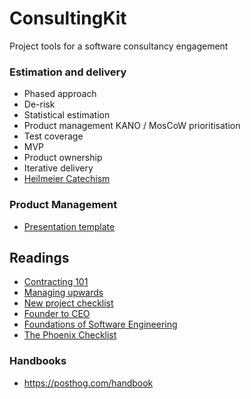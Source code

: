 # ConsultingKit
Project tools for a software consultancy engagement

### Estimation and delivery

- Phased approach
- De-risk
- Statistical estimation
- Product management KANO / MosCoW prioritisation
- Test coverage
- MVP
- Product ownership
- Iterative delivery
- [Heilmeier Catechism](https://github.com/teyc/ConsultingKit/blob/master/ProjectManagement.md#heilmeier-catechism)

### Product Management

- [Presentation template](https://github.com/teyc/ConsultingKit/blob/master/ProjectManagement.md#battle-tested-format-for-presentation)

## Readings
- [Contracting 101](http://theengineeringmanager.com/management-101/contracting/)
- [Managing upwards](http://theengineeringmanager.com/management-101/managing-upwards/)
- [New project checklist](https://insimpleterms.blog/2017/08/07/the-tech-leads-new-project-checklist/)
- [Founder to CEO](https://docs.google.com/document/d/1ZJZbv4J6FZ8Dnb0JuMhJxTnwl-dwqx5xl0s65DE3wO8/preview#heading=h.pdmqf3646hgt)
- [Foundations of Software Engineering](https://cmu-313.github.io/)
- [The Phoenix Checklist](https://www.amazon.com.au/Phoenix-Checklist-Turning-Problems-Solutions-ebook/dp/B00J6GSLT6)

### Handbooks

- https://posthog.com/handbook

